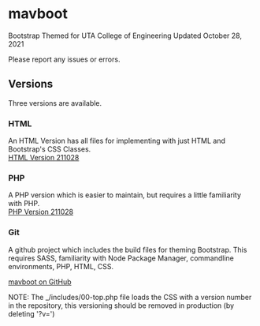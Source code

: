 # mavboot
Bootstrap Themed for UTA College of Engineering 
Updated October 28, 2021

Please report any issues or errors.

## Versions 
Three versions are available.

### HTML
An HTML Version has all files for implementing with just HTML and Bootstrap's CSS Classes.  
[HTML Version 211028](https://github.com/ChrispyWood/mavboot/raw/master/___versions/mavboot_html_211028.zip)

### PHP
A PHP version which is easier to maintain, but requires a little familiarity with PHP.  
[PHP Version 211028](https://github.com/ChrispyWood/mavboot/raw/master/___versions/mavboot_php_211028.zip)

### Git
A github project which includes the build files for theming Bootstrap.  This requires SASS, familiarity with Node Package Manager, commandline environments, PHP, HTML, CSS. 

[mavboot on GitHub](https://github.com/ChrispyWood/mavboot/)  

NOTE: The _/includes/00-top.php file loads the CSS with a version number in the repository, this versioning should be removed in production (by deleting '?v=<?php echo rand(0,30000000);?>')
